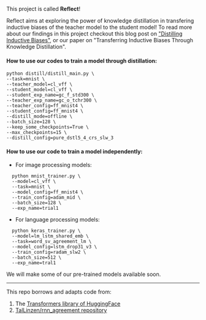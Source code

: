 This project is called **Reflect**!

Reflect aims at exploring the power of knowledge distillation in transfering inductive biases of the teacher model to the student model! 
To read more about our findings in this project checkout this blog post on ["Distilling Inductive Biases"](https://samiraabnar.github.io/articles/2020-05/indist), or our paper on "Transferring Inductive Biases Through Knowledge Distillation".


#### How to use our codes to train a model through distillation:
```
python distill/distill_main.py \
--task=mnist \
--teacher_model=cl_vff \
--student_model=cl_vff \
--student_exp_name=gc_f_std300 \
--teacher_exp_name=gc_o_tchr300 \
--teacher_config=ff_mnist4 \
--student_config=ff_mnist4 \
--distill_mode=offline \
--batch_size=128 \
--keep_some_checkpoints=True \
--max_checkpoints=15 \
--distill_config=pure_dstl5_4_crs_slw_3 
```

#### How to use our  code to  train a model independently:
* For image processing  models:
```
  python mnist_trainer.py \
  --model=cl_vff \
  --task=mnist \
  --model_config=ff_mnist4 \
  --train_config=adam_mid \
  --batch_size=128 \
  --exp_name=trial1
```
* For language processing models:
```
  python keras_trainer.py \
  --model=lm_lstm_shared_emb \
  --task=word_sv_agreement_lm \
  --model_config=lstm_drop31_v3 \
  --train_config=radam_slw2 \
  --batch_size=512 \
  --exp_name=tral1
```

We will make some of our pre-trained models available soon.

------------- 
This repo borrows and adapts code from:
1. The [Transformers library of HuggingFace](https://github.com/huggingface/transformers)
2. [TalLinzen/rnn_agreement repository](https://github.com/TalLinzen/rnn_agreement)
